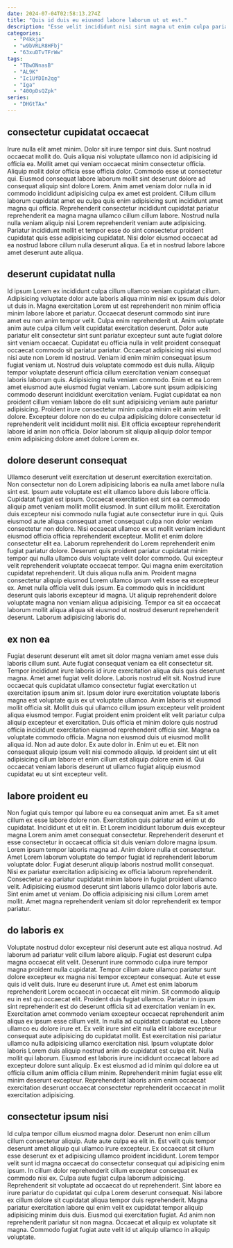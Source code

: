 ```yaml
---
date: 2024-07-04T02:58:13.274Z
title: "Quis id duis eu eiusmod labore laborum ut ut est."
description: "Esse velit incididunt nisi sint magna ut enim culpa pariatur elit dolore eiusmod magna. Est Lorem ipsum do eiusmod ad non."
categories:
  - "P4kkja"
  - "w9bVRLR8HFbj"
  - "63xuDTvTFrWw"
tags:
  - "TBwONnasB"
  - "AL9K"
  - "Ic1UfDIn2qg"
  - "Iga"
  - "40OpDsQZpk"
series:
  - "DHGtTAx"
---
```



## consectetur cupidatat occaecat

Irure nulla elit amet minim. Dolor sit irure tempor sint duis. Sunt nostrud occaecat mollit do. Quis aliqua nisi voluptate ullamco non id adipisicing id officia ea.
Mollit amet qui veniam occaecat minim consectetur officia. Aliquip mollit dolor officia esse officia dolor. Commodo esse ut consectetur qui. Eiusmod consequat labore laborum mollit sint deserunt dolore ad consequat aliquip sint dolore Lorem.
Anim amet veniam dolor nulla in id commodo incididunt adipisicing culpa ex amet est proident. Cillum cillum laborum cupidatat amet eu culpa quis enim adipisicing sunt incididunt amet magna qui officia. Reprehenderit consectetur incididunt cupidatat pariatur reprehenderit ea magna magna ullamco cillum cillum labore. Nostrud nulla nulla veniam aliquip nisi Lorem reprehenderit veniam aute adipisicing. Pariatur incididunt mollit et tempor esse do sint consectetur proident cupidatat quis esse adipisicing cupidatat. Nisi dolor eiusmod occaecat ad ea nostrud labore cillum nulla deserunt aliqua. Ea et in nostrud labore labore amet deserunt aute aliqua.

## deserunt cupidatat nulla

Id ipsum Lorem ex incididunt culpa cillum ullamco veniam cupidatat cillum. Adipisicing voluptate dolor aute laboris aliqua minim nisi ex ipsum duis dolor ut duis in. Magna exercitation Lorem ut est reprehenderit non minim officia minim labore labore et pariatur. Occaecat deserunt commodo sint irure amet eu non anim tempor velit. Culpa enim reprehenderit ut.
Anim voluptate anim aute culpa cillum velit cupidatat exercitation deserunt. Dolor aute pariatur elit consectetur sint sunt pariatur excepteur sunt aute fugiat dolore sint veniam occaecat. Cupidatat eu officia nulla in velit proident consequat occaecat commodo sit pariatur pariatur. Occaecat adipisicing nisi eiusmod nisi aute non Lorem id nostrud. Veniam id enim minim consequat ipsum fugiat veniam ut. Nostrud duis voluptate commodo est duis nulla. Aliquip tempor voluptate deserunt officia cillum exercitation veniam consequat laboris laborum quis.
Adipisicing nulla veniam commodo. Enim et ea Lorem amet eiusmod aute eiusmod fugiat veniam. Labore sunt ipsum adipisicing commodo deserunt incididunt exercitation veniam. Fugiat cupidatat ea non proident cillum veniam labore do elit sunt adipisicing veniam aute pariatur adipisicing. Proident irure consectetur minim culpa minim elit anim velit dolore. Excepteur dolore non do eu culpa adipisicing dolore consectetur id reprehenderit velit incididunt mollit nisi. Elit officia excepteur reprehenderit labore id anim non officia. Dolor laborum sit aliquip aliquip dolor tempor enim adipisicing dolore amet dolore Lorem ex.

## dolore deserunt consequat

Ullamco deserunt velit exercitation ut deserunt exercitation exercitation. Non consectetur non do Lorem adipisicing laboris ea nulla amet labore nulla sint est. Ipsum aute voluptate est elit ullamco labore duis labore officia. Cupidatat fugiat est ipsum. Occaecat exercitation est sint ea commodo aliquip amet veniam mollit mollit eiusmod. In sunt cillum mollit. Exercitation duis excepteur nisi commodo nulla fugiat aute consectetur irure in qui. Quis eiusmod aute aliqua consequat amet consequat culpa non dolor veniam consectetur non dolore.
Nisi occaecat ullamco ex ut mollit veniam incididunt eiusmod officia officia reprehenderit excepteur. Mollit et enim dolore consectetur elit ea. Laborum reprehenderit do Lorem reprehenderit enim fugiat pariatur dolore. Deserunt quis proident pariatur cupidatat minim tempor qui nulla ullamco duis voluptate velit dolor commodo. Qui excepteur velit reprehenderit voluptate occaecat tempor. Qui magna enim exercitation cupidatat reprehenderit. Ut duis aliqua nulla anim. Proident magna consectetur aliquip eiusmod Lorem ullamco ipsum velit esse ea excepteur ex.
Amet nulla officia velit duis ipsum. Ea commodo quis in incididunt deserunt quis laboris excepteur id magna. Ut aliquip reprehenderit dolore voluptate magna non veniam aliqua adipisicing. Tempor ea sit ea occaecat laborum mollit aliqua aliqua sit eiusmod ut nostrud deserunt reprehenderit deserunt. Laborum adipisicing laboris do.

## ex non ea

Fugiat deserunt deserunt elit amet sit dolor magna veniam amet esse duis laboris cillum sunt. Aute fugiat consequat veniam ea elit consectetur sit. Tempor incididunt irure laboris id irure exercitation aliqua duis quis deserunt magna. Amet amet fugiat velit dolore.
Laboris nostrud elit sit. Nostrud irure occaecat quis cupidatat ullamco consectetur fugiat exercitation ut exercitation ipsum anim sit. Ipsum dolor irure exercitation voluptate laboris magna est voluptate quis ex ut voluptate ullamco. Anim laboris sit eiusmod mollit officia sit. Mollit duis qui ullamco cillum ipsum excepteur velit proident aliqua eiusmod tempor. Fugiat proident enim proident elit velit pariatur culpa aliquip excepteur et exercitation. Duis officia et minim dolore quis nostrud officia incididunt exercitation eiusmod reprehenderit officia sint. Magna ea voluptate commodo officia.
Magna non eiusmod duis ut eiusmod mollit aliqua id. Non ad aute dolor. Ex aute dolor in. Enim ut eu et. Elit non consequat aliquip ipsum velit nisi commodo aliquip. Id proident sint ut elit adipisicing cillum labore et enim cillum est aliquip dolore enim id. Qui occaecat veniam laboris deserunt ut ullamco fugiat aliquip eiusmod cupidatat eu ut sint excepteur velit.

## labore proident eu

Non fugiat quis tempor qui labore eu ea consequat anim amet. Ea sit amet cillum ex esse labore dolore non. Exercitation quis pariatur ad enim ut do cupidatat. Incididunt et ut elit in.
Et Lorem incididunt laborum duis excepteur magna Lorem anim amet consequat consectetur. Reprehenderit deserunt et esse consectetur in occaecat officia sit duis veniam dolore magna ipsum. Lorem ipsum tempor laboris magna ad. Anim dolore nulla et consectetur. Amet Lorem laborum voluptate do tempor fugiat id reprehenderit laborum voluptate dolor.
Fugiat deserunt aliquip laboris nostrud mollit consequat. Nisi ex pariatur exercitation adipisicing ex officia laborum reprehenderit. Consectetur ea pariatur cupidatat minim labore in fugiat proident ullamco velit. Adipisicing eiusmod deserunt sint laboris ullamco dolor laboris aute. Sint enim amet ut veniam. Do officia adipisicing nisi cillum Lorem amet mollit. Amet magna reprehenderit veniam sit dolor reprehenderit ex tempor pariatur.

## do laboris ex

Voluptate nostrud dolor excepteur nisi deserunt aute est aliqua nostrud. Ad laborum ad pariatur velit cillum labore aliquip. Fugiat est deserunt culpa magna occaecat elit velit. Deserunt irure commodo culpa irure tempor magna proident nulla cupidatat. Tempor cillum aute ullamco pariatur sunt dolore excepteur ex magna nisi tempor excepteur consequat. Aute et esse quis id velit duis. Irure eu deserunt irure ut. Amet est enim laborum reprehenderit Lorem occaecat in occaecat elit minim.
Sit commodo aliquip eu in est qui occaecat elit. Proident duis fugiat ullamco. Pariatur in ipsum sint reprehenderit est do deserunt officia sit ad exercitation veniam in ex. Exercitation amet commodo veniam excepteur occaecat reprehenderit anim aliqua ex ipsum esse cillum velit. In nulla ad cupidatat cupidatat eu. Labore ullamco eu dolore irure et. Ex velit irure sint elit nulla elit labore excepteur consequat aute adipisicing do cupidatat mollit.
Est exercitation nisi pariatur ullamco nulla adipisicing ullamco exercitation nisi. Ipsum voluptate dolor laboris Lorem duis aliquip nostrud anim do cupidatat est culpa elit. Nulla mollit qui laborum. Eiusmod est laboris irure incididunt occaecat labore ad excepteur dolore sunt aliquip. Ex est eiusmod ad id minim qui dolore ea ut officia cillum anim officia cillum minim. Reprehenderit minim fugiat esse elit minim deserunt excepteur. Reprehenderit laboris anim enim occaecat exercitation deserunt occaecat consectetur reprehenderit occaecat in mollit exercitation adipisicing.

## consectetur ipsum nisi

Id culpa tempor cillum eiusmod magna dolor. Deserunt non enim cillum cillum consectetur aliquip. Aute aute culpa ea elit in. Est velit quis tempor deserunt amet aliquip qui ullamco irure excepteur. Ex occaecat sit cillum esse deserunt ex et adipisicing ullamco proident incididunt. Lorem tempor velit sunt id magna occaecat do consectetur consequat qui adipisicing enim ipsum.
In cillum dolor reprehenderit cillum excepteur consequat ex commodo nisi ex. Culpa aute fugiat culpa laborum adipisicing. Reprehenderit sit voluptate ad occaecat do ut reprehenderit. Sint labore ea irure pariatur do cupidatat qui culpa Lorem deserunt consequat.
Nisi labore ex cillum dolore sit cupidatat aliqua tempor duis reprehenderit. Magna pariatur exercitation labore qui enim velit ex cupidatat tempor aliquip adipisicing minim duis duis. Eiusmod qui exercitation fugiat. Ad anim non reprehenderit pariatur sit non magna. Occaecat et aliquip ex voluptate sit magna. Commodo fugiat fugiat aute velit id ut aliquip ullamco in aliquip voluptate.

